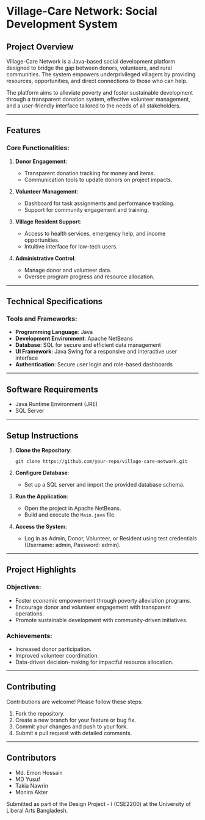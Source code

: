 # Village-Care Network: Social Development System

## Project Overview
Village-Care Network is a Java-based social development platform designed to bridge the gap between donors, volunteers, and rural communities. The system empowers underprivileged villagers by providing resources, opportunities, and direct connections to those who can help.

The platform aims to alleviate poverty and foster sustainable development through a transparent donation system, effective volunteer management, and a user-friendly interface tailored to the needs of all stakeholders.

---

## Features

### Core Functionalities:
1. **Donor Engagement**:
   - Transparent donation tracking for money and items.
   - Communication tools to update donors on project impacts.

2. **Volunteer Management**:
   - Dashboard for task assignments and performance tracking.
   - Support for community engagement and training.

3. **Village Resident Support**:
   - Access to health services, emergency help, and income opportunities.
   - Intuitive interface for low-tech users.

4. **Administrative Control**:
   - Manage donor and volunteer data.
   - Oversee program progress and resource allocation.

---

## Technical Specifications

### Tools and Frameworks:
- **Programming Language**: Java
- **Development Environment**: Apache NetBeans
- **Database**: SQL for secure and efficient data management
- **UI Framework**: Java Swing for a responsive and interactive user interface
- **Authentication**: Secure user login and role-based dashboards

---

## Software Requirements
  - Java Runtime Environment (JRE)
  - SQL Server

---

## Setup Instructions

1. **Clone the Repository**:
   ```
   git clone https://github.com/your-repo/village-care-network.git
   ```

2. **Configure Database**:
   - Set up a SQL server and import the provided database schema.

3. **Run the Application**:
   - Open the project in Apache NetBeans.
   - Build and execute the `Main.java` file.

4. **Access the System**:
   - Log in as Admin, Donor, Volunteer, or Resident using test credentials (Username: admin, Password: admin).

---

## Project Highlights

### Objectives:
- Foster economic empowerment through poverty alleviation programs.
- Encourage donor and volunteer engagement with transparent operations.
- Promote sustainable development with community-driven initiatives.

### Achievements:
- Increased donor participation.
- Improved volunteer coordination.
- Data-driven decision-making for impactful resource allocation.

---

## Contributing
Contributions are welcome! Please follow these steps:
1. Fork the repository.
2. Create a new branch for your feature or bug fix.
3. Commit your changes and push to your fork.
4. Submit a pull request with detailed comments.

---

## Contributors
- Md. Emon Hossain
- MD Yusuf
- Takia Nawrin
- Monira Akter

Submitted as part of the Design Project - I (CSE2200) at the University of Liberal Arts Bangladesh.

